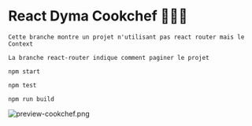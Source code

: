 # React Dyma Cookchef 👨🏻‍🍳

    Cette branche montre un projet n'utilisant pas react router mais le Context

    La branche react-router indique comment paginer le projet

`npm start`

`npm test`

`npm run build`

![preview-cookchef.png](./docs/preview-cookchef.png)
